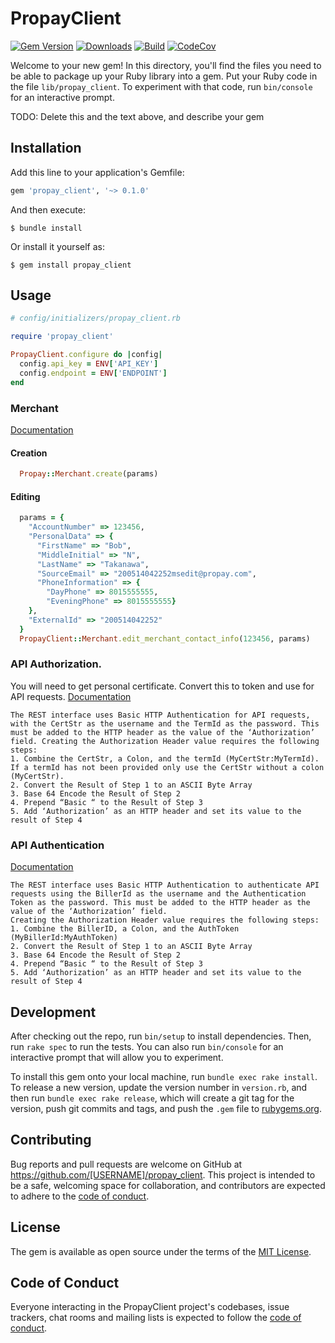 # PropayClient

[![Gem Version](https://img.shields.io/gem/v/propay_client)](https://github.com/nikneroz/propay_client)
[![Downloads](https://img.shields.io/gem/dt/propay_client)](https://github.com/nikneroz/propay_client)
[![Build](https://img.shields.io/travis/com/nikneroz/propay_client)](https://travis-ci.com/github/nikneroz/propay_client)
[![CodeCov](https://img.shields.io/codecov/c/github/nikneroz/propay_client)](https://codecov.io/gh/nikneroz/propay_client)

Welcome to your new gem! In this directory, you'll find the files you need to be able to package up your Ruby library into a gem. Put your Ruby code in the file `lib/propay_client`. To experiment with that code, run `bin/console` for an interactive prompt.

TODO: Delete this and the text above, and describe your gem

## Installation

Add this line to your application's Gemfile:

```ruby
gem 'propay_client', '~> 0.1.0'
```

And then execute:

    $ bundle install

Or install it yourself as:

    $ gem install propay_client

## Usage

```ruby
# config/initializers/propay_client.rb

require 'propay_client'

PropayClient.configure do |config|
  config.api_key = ENV['API_KEY']
  config.endpoint = ENV['ENDPOINT']
end
```

### Merchant
[Documentation](https://www.propay.com/en-US/Documents/API-Docs/ProPay-API-Manual-REST)

#### Creation
```ruby
  Propay::Merchant.create(params)
```

#### Editing
```ruby
  params = {
    "AccountNumber" => 123456,
    "PersonalData" => {
      "FirstName" => "Bob",
      "MiddleInitial" => "N",
      "LastName" => "Takanawa",
      "SourceEmail" => "200514042252msedit@propay.com",
      "PhoneInformation" => { 
        "DayPhone" => 8015555555,
        "EveningPhone" => 8015555555}
    },
    "ExternalId" => "200514042252"
  }
  PropayClient::Merchant.edit_merchant_contact_info(123456, params)
```

### API Authorization.
You will need to get personal certificate. Convert this to token and use for API requests.
[Documentation](https://www.propay.com/en-US/Documents/API-Docs/ProtectPay-API-Manual-REST "ProtectPay-API-Manual-REST")


```
The REST interface uses Basic HTTP Authentication for API requests, with the CertStr as the username and the TermId as the password. This must be added to the HTTP header as the value of the ‘Authorization’ field. Creating the Authorization Header value requires the following steps:
1. Combine the CertStr, a Colon, and the termId (MyCertStr:MyTermId). If a termId has not been provided only use the CertStr without a colon
(MyCertStr).
2. Convert the Result of Step 1 to an ASCII Byte Array
3. Base 64 Encode the Result of Step 2
4. Prepend “Basic “ to the Result of Step 3
5. Add ‘Authorization’ as an HTTP header and set its value to the result of Step 4
```

### API Authentication
[Documentation](https://www.propay.com/en-US/Documents/API-Docs/ProtectPay-API-Manual-REST "ProtectPay-API-Manual-REST")

```
The REST interface uses Basic HTTP Authentication to authenticate API requests using the BillerId as the username and the Authentication Token as the password. This must be added to the HTTP header as the value of the ‘Authorization’ field.
Creating the Authorization Header value requires the following steps:
1. Combine the BillerID, a Colon, and the AuthToken (MyBillerId:MyAuthToken)
2. Convert the Result of Step 1 to an ASCII Byte Array
3. Base 64 Encode the Result of Step 2
4. Prepend “Basic “ to the Result of Step 3
5. Add ‘Authorization’ as an HTTP header and set its value to the result of Step 4
```

## Development

After checking out the repo, run `bin/setup` to install dependencies. Then, run `rake spec` to run the tests. You can also run `bin/console` for an interactive prompt that will allow you to experiment.

To install this gem onto your local machine, run `bundle exec rake install`. To release a new version, update the version number in `version.rb`, and then run `bundle exec rake release`, which will create a git tag for the version, push git commits and tags, and push the `.gem` file to [rubygems.org](https://rubygems.org).

## Contributing

Bug reports and pull requests are welcome on GitHub at https://github.com/[USERNAME]/propay_client. This project is intended to be a safe, welcoming space for collaboration, and contributors are expected to adhere to the [code of conduct](https://github.com/[USERNAME]/propay_client/blob/master/CODE_OF_CONDUCT.md).


## License

The gem is available as open source under the terms of the [MIT License](https://opensource.org/licenses/MIT).

## Code of Conduct

Everyone interacting in the PropayClient project's codebases, issue trackers, chat rooms and mailing lists is expected to follow the [code of conduct](https://github.com/[USERNAME]/propay_client/blob/master/CODE_OF_CONDUCT.md).
